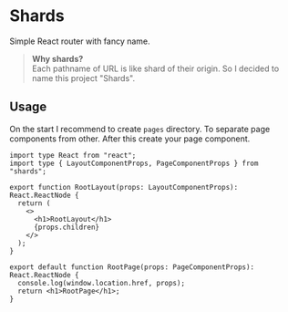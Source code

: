 # Shards

Simple React router with fancy name.

> **Why shards?** \
> Each pathname of URL is like shard of their origin. So I decided to name this project "Shards".

## Usage

On the start I recommend to create `pages` directory. To separate page components from other.
After this create your page component.

```tsx
import type React from "react";
import type { LayoutComponentProps, PageComponentProps } from "shards";

export function RootLayout(props: LayoutComponentProps): React.ReactNode {
  return (
    <>
      <h1>RootLayout</h1>
      {props.children}
    </>
  );
}

export default function RootPage(props: PageComponentProps): React.ReactNode {
  console.log(window.location.href, props);
  return <h1>RootPage</h1>;
}

```